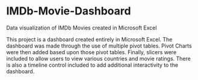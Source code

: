 # IMDb-Movie-Dashboard
Data visualization of IMDb Movies created in Microsoft Excel

This project is a dashboard created entirely in Microsoft Excel. The dashboard was made through the use of multiple pivot tables. Pivot Charts were then added based upon those pivot tables. Finally, slicers were included to allow users to view various countries and movie ratings. There is also a timeline control included to add additional interactivity to the dashboard.
